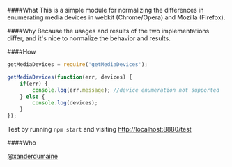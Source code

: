 ####What
This is a simple module for normalizing the differences in enumerating media devices in webkit (Chrome/Opera) and Mozilla (Firefox).

####Why
Because the usages and results of the two implementations differ, and it's nice to normalize the behavior and results.

####How

```javascript
getMediaDevices = require('getMediaDevices');

getMediaDevices(function(err, devices) {
    if(err) {
        console.log(err.message); //device enumeration not supported
    } else {
        console.log(devices);
    }
});
```

Test by running `npm start` and visiting [http://localhost:8880/test](http://localhost:8880/test)

####Who

[@xanderdumaine](https://twitter.com/xanderdumaine)
